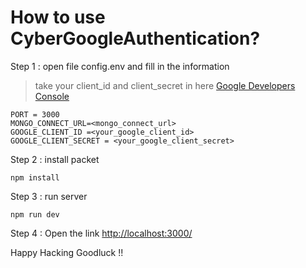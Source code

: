 # How to use CyberGoogleAuthentication?

 Step 1 :  open file config.env  and fill in the information 

> take your client_id and client_secret in here [Google Developers Console](https://console.cloud.google.com/apis)

    PORT = 3000
    MONGO_CONNECT_URL=<mongo_connect_url>
    GOOGLE_CLIENT_ID =<your_google_client_id>
    GOOGLE_CLIENT_SECRET = <your_google_client_secret>
    
Step 2 :  install packet

 `npm install`
 
Step 3 :  run server

 `npm run dev`
 
Step 4 : Open the link [http://localhost:3000/](http://localhost:3000/)

Happy Hacking Goodluck !!
 
 
 
	

